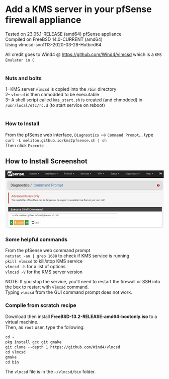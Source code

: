 # Add a KMS server in your pfSense firewall appliance

Tested on 23.05.1-RELEASE (amd64) pfSense appliance<br>
Compiled on FreeBSD 14.0-CURRENT (amd64)<br>
Using vlmcsd-svn1113-2020-03-28-Hotbird64<br>

All credit goes to Wind4 @ https://github.com/Wind4/vlmcsd which is a `KMS Emulator in C` <br><br>

### Nuts and bolts
1- KMS server `vlmcsd` is copied into the `/bin` directory <br>
2- `vlmcsd` is then chmodded to be executable <br>
3- A shell script called `kms_start.sh` is created (and chmodded) in `/usr/local/etc/rc.d` (to start service on reboot)<br><br>

### How to Install
From the pfSense web interface, `Diagnostics` --> `Command Prompt`... type<br>
`curl -L meliton.github.io/kms2pfsense.sh | sh` <br>
Then click `Execute` <br>

## How to Install Screenshot
![Alt text](install.jpg?raw=true "How-to-Install screenshot")

### Some helpful commands
From the pfSense web command prompt<br>
`netstat -an | grep 1688` to check if KMS service is running <br>
`pkill vlmcsd` to kill/stop KMS service <br>
`vlmcsd -h` for a list of options <br>
`vlmcsd -V` for the KMS server version <br>

NOTE: If you stop the service, you'll need to restart the firewall or SSH into the box to restart with `vlmcsd` command. <br>
Typing `vlmcsd` from the GUI command prompt does not work. <br>

### Compile from scratch recipe
Download then install <b>FreeBSD-13.2-RELEASE-amd64-bootonly.iso</b> to a virtual machine.<br>
Then, as `root` user, type the following:
```
cd ~
pkg install gcc git gmake
git clone --depth 1 https://github.com/Wind4/vlmcsd
cd vlmcsd
gmake
cd bin
```
The `vlmcsd` file is in the `~/vlmcsd/bin` folder.
